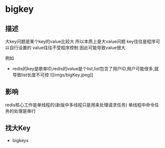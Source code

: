 # bigkey

## 描述
大key问题是某个key的value比较大
所以本质上是大value问题
key往往是程序可以自行设置的
value往往不受程序控制
因此可能导致value很大

例如
- redis的key是歌单ID,redis的value是个list,list包含了用户ID,用户可能很多,就导致list长度不可控
![[imgs/bigKey.jpeg]]

## 影响
redis核心工作是单线程的(新版中多线程只是用来处理请求任务)
单线程中命令任务的处理是串行

## 找大Key
- bigkeys
